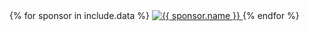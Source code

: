 <div class="member-list">
  <div>
  {% for sponsor in include.data %}
    <a class="member-logo" href="{{ sponsor.url }}" rel="sponsored" target="_blank">
      <img src="{{ sponsor.image }}" alt="{{ sponsor.name }}" />
    </a>
  {% endfor %}
  </div>
</div>
